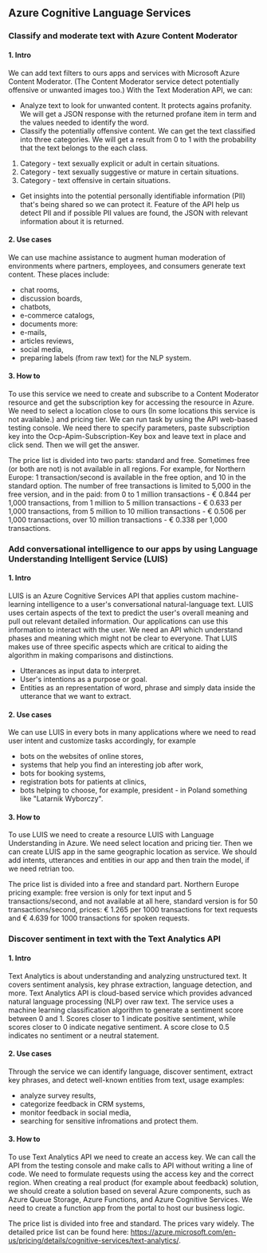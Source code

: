 ## Azure Cognitive Language Services

### Classify and moderate text with Azure Content Moderator
#### 1. Intro
We can add text filters to ours apps and services with Microsoft Azure Content Moderator. 
(The Content Moderator service detect potentially offensive or unwanted images too.)
With the Text Moderation API, we can:
* Analyze text to look for unwanted content. It protects agains profanity. We will get a JSON response with the returned profane item in term and the values needed to identify the word.
* Classify the potentially offensive content. We can get the text classified into three categories. We will get a result from 0 to 1 with the probability that the text belongs to the each class.
1. Category - text  sexually explicit or adult in certain situations.
2. Category - text sexually suggestive or mature in certain situations.
3. Category - text offensive in certain situations.
* Get insights into the potential personally identifiable information (PII) that's being shared so we can protect it. Feature of the API help us detect PII and if possible PII values are found, the JSON with relevant information about it is returned.
    
#### 2. Use cases
We can use machine assistance to augment human moderation of environments where partners, employees, and consumers generate text content. These places include:
* chat rooms,
* discussion boards,
* chatbots,
* e-commerce catalogs,
* documents
more:
* e-mails,
* articles reviews,
* social media,
* preparing labels (from raw text) for the NLP system.

#### 3. How to
To use this service we need to create and subscribe to a Content Moderator resource and get the subscription key for accessing the resource in Azure. We need to select a location close to ours (In some locations this service is not available.) and pricing tier.
We can run task by using the API web-based testing console. We need there to specify parameters, paste subscription key into the Ocp-Apim-Subscription-Key box and leave text in place and click send. Then we will get the answer.

The price list is divided into two parts: standard and free. Sometimes free (or both are not) is not available in all regions. For example, for Northern Europe: 1 transaction/second is available in the free option, and 10 in the standard option. The number of free transactions is limited to 5,000 in the free version, and in the paid: from 0 to 1 million transactions - € 0.844 per 1,000 transactions, from 1 million to 5 million transactions - € 0.633 per 1,000 transactions, from 5 million to 10 million transactions - € 0.506 per 1,000 transactions, over 10 million transactions - € 0.338 per 1,000 transactions.


### Add conversational intelligence to our apps by using Language Understanding Intelligent Service (LUIS)
#### 1. Intro
LUIS is an Azure Cognitive Services API that applies custom machine-learning intelligence to a user's conversational natural-language text. LUIS uses certain aspects of the text to predict the user's overall meaning and pull out relevant detailed information. Our applications can use this information to interact with the user.
We need an API which understand phases and meaning which might not be clear to everyone. That LUIS makes use of three specific aspects which are critical to aiding the algorithm in making comparisons and distinctions.
* Utterances as input data to interpret.
* User's intentions as a purpose or goal.
* Entities as an representation of word, phrase and simply data inside the utterance that we want to extract.

#### 2. Use cases
We can use LUIS in every bots in many applications where we need to read user intent and customize tasks accordingly, for example 
* bots on the websites of online stores, 
* systems that help you find an interesting job after work,
* bots for booking systems, 
* registration bots for patients at clinics, 
* bots helping to choose, for example, president - in Poland something like "Latarnik Wyborczy".

#### 3. How to
To use LUIS we need to create a resource LUIS with Language Understanding in Azure. We need select location and pricing tier. Then we can create LUIS app in the same geographic location as service. We should add intents, utterances and entities in our app and then train the model, if we need retrian too.

The price list is divided into a free and standard part. Northern Europe pricing example: free version is only for text input and 5 transactions/second, and not available at all here, standard version is for 50 transactions/second, prices: € 1.265 per 1000 transactions for text requests and € 4.639 for 1000 transactions for spoken requests.


### Discover sentiment in text with the Text Analytics API
#### 1. Intro
Text Analytics is about understanding and analyzing unstructured text. It covers sentiment analysis, key phrase extraction, language detection, and more. Text Analytics API is cloud-based service which provides advanced natural language processing (NLP) over raw text. The service uses a machine learning classification algorithm to generate a sentiment score between 0 and 1. Scores closer to 1 indicate positive sentiment, while scores closer to 0 indicate negative sentiment. A score close to 0.5 indicates no sentiment or a neutral statement.

#### 2. Use cases
Through the service we can identify language, discover sentiment, extract key phrases, and detect well-known entities from text, usage examples:
* analyze survey results,
* categorize feedback in CRM systems,
* monitor feedback in social media, 
* searching for sensitive infromations and protect them.

#### 3. How to
To use Text Analytics API we need to create an access key. We can call the API from the testing console and make calls to API without writing a line of code. We need to formulate requests using the access key and the correct region. When creating a real product (for example about feedback) solution, we should create a solution based on several Azure components, such as Azure Queue Storage, Azure Functions, and Azure Cognitive Services. We need to create a function app from the portal to host our business logic.

The price list is divided into free and standard. The prices vary widely. The detailed price list can be found here: https://azure.microsoft.com/en-us/pricing/details/cognitive-services/text-analytics/.
